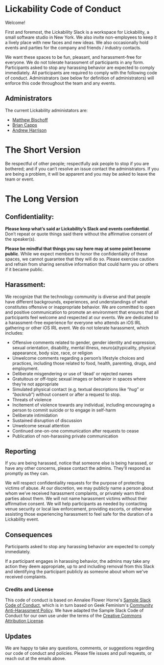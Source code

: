 # Lickability Code of Conduct

Welcome!

First and foremost, the Lickability Slack is a workspace for Lickability, a small software studio in New York. We also invite non-employees to keep it a lively place with new faces and new ideas. We also occasionally hold events and parties for the company and friends / industry contacts.

We want these spaces to be fun, pleasant, and harassment-free for everyone. We do not tolerate harassment of participants in any form. Participants asked to stop any harassing behavior are expected to comply immediately.
All participants are required to comply with the following code of conduct. Administrators (see below for definition of administrators) will enforce this code throughout the team and any events. 

## Administrators

The current Lickability administators are:
* [Matthew Bischoff](mailto:matt@lickability.com)
* [Brian Capps](mailto:brian@lickability.com)
* [Andrew Harrison](mailto:andrew@liclkability.com)

# The Short Version

Be respectful of other people; respectfully ask people to stop if you are bothered; and if you can’t resolve an issue contact the administrators. If you are being a problem, it will be apparent and you may be asked to leave the team or event.

# The Long Version

## Confidentiality:

**Please keep what’s said ar Lickability’s Slack and events confidential**. Don’t repeat or quote things said there without the affirmative consent of the speaker(s).

**Please be mindful that things you say here may at some point become public**. While we expect members to honor the confidentiality of these spaces, we cannot guarantee that they will do so. Please exercise caution and refrain from sharing sensitive information that could harm you or others if it became public.

## Harassment:

We recognize that the technology community is diverse and that people have different backgrounds, experiences, and understandings of what constitutes offensive or inappropriate behavior. We are committed to open and positive communication to promote an environment that ensures that all participants feel welcome and respected at our events.
We are dedicated to a harassment-free experience for everyone who attends an iOS IRL gathering or other iOS IRL event. We do not tolerate harassment, which includes:

* Offensive comments related to gender, gender identity and expression, sexual orientation, disability, mental illness, neuro(a)typicality, physical appearance, body size, race, or religion
* Unwelcome comments regarding a person’s lifestyle choices and practices, including those related to food, health, parenting, drugs, and employment.
* Deliberate misgendering or use of ‘dead’ or rejected names
* Gratuitous or off-topic sexual images or behavior in spaces where they’re not appropriate
* Simulated physical contact (e.g. textual descriptions like “*hug*” or “*backrub*”) without consent or after a request to stop.
* Threats of violence
* Incitement of violence towards any individual, including encouraging a person to commit suicide or to engage in self-harm
* Deliberate intimidation
* Sustained disruption of discussion
* Unwelcome sexual attention
* Continued one-on-one communication after requests to cease
* Publication of non-harassing private communication

## Reporting

If you are being harassed, notice that someone else is being harassed, or have any other concerns, please contact the admins. They'll respond as promptly as they can.

We will respect confidentiality requests for the purpose of protecting victims of abuse. At our discretion, we may publicly name a person about whom we’ve received harassment complaints, or privately warn third parties about them. We will not name harassment victims without their affirmative consent. We will help participants as needed by contacting venue security or local law enforcement, providing escorts, or otherwise assisting those experiencing harassment to feel safe for the duration of a Lickability event.

## Consequences

Participants asked to stop any harassing behavior are expected to comply immediately.

If a participant engages in harassing behavior, the admins may take any action they deem appropriate, up to and including removal from this Slack and identifying the participant publicly as someone about whom we've received complaints.

### Credits and License

This code of conduct is based on Annalee Flower Horne's [Sample Slack Code of Conduct](https://gist.github.com/annalee/2cddeff11357c3a8a613583ebca4dc17), which is in turn based on Geek Feminism's [Community Anti-Harassment Policy](http://geekfeminism.wikia.com/wiki/Community_anti-harassment/Policy). We have adapted the Sample Slack Code of Conduct for our own use under the terms of the [Creative Commons Attribution License](https://creativecommons.org/licenses/by/4.0/).

## Updates

We are happy to take any questions, comments, or suggestions regarding our code of conduct and policies. Please file issues and pull requests, or reach out at the emails above.
